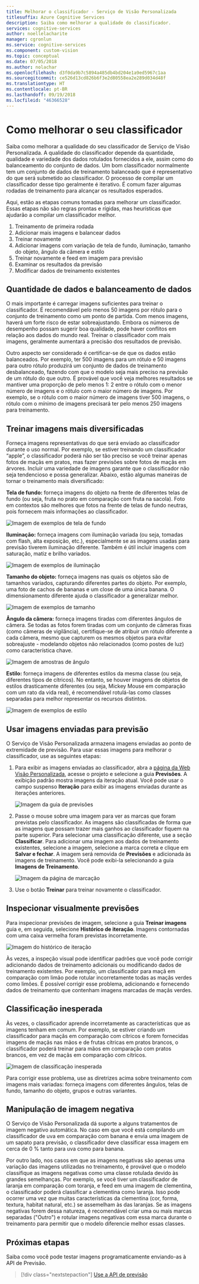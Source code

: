 ```yaml
---
title: Melhorar o classificador - Serviço de Visão Personalizada
titlesuffix: Azure Cognitive Services
description: Saiba como melhorar a qualidade do classificador.
services: cognitive-services
author: noellelacharite
manager: cgronlun
ms.service: cognitive-services
ms.component: custom-vision
ms.topic: conceptual
ms.date: 07/05/2018
ms.author: nolachar
ms.openlocfilehash: d3f0da9b7c5894a485db4bd204e1a9ed5967c1aa
ms.sourcegitcommit: ce526d13cd826b6f3e2d80558ea2e289d034d48f
ms.translationtype: HT
ms.contentlocale: pt-BR
ms.lasthandoff: 09/19/2018
ms.locfileid: "46366528"
---
```

# <a name="how-to-improve-your-classifier"></a>Como melhorar o seu classificador

Saiba como melhorar a qualidade do seu classificador de Serviço de Visão Personalizada. A qualidade do classificador depende da quantidade, qualidade e variedade dos dados rotulados fornecidos a ele, assim como do balanceamento do conjunto de dados. Um bom classificador normalmente tem um conjunto de dados de treinamento balanceado que é representativo do que será submetido ao classificador. O processo de compilar um classificador desse tipo geralmente é iterativo. É comum fazer algumas rodadas de treinamento para alcançar os resultados esperados.

Aqui, estão as etapas comuns tomadas para melhorar um classificador. Essas etapas não são regras prontas e rígidas, mas heurísticas que ajudarão a compilar um classificador melhor.

1. Treinamento de primeira rodada
1. Adicionar mais imagens e balancear dados
1. Treinar novamente
1. Adicionar imagens com variação de tela de fundo, iluminação, tamanho do objeto, ângulo da câmera e estilo
1. Treinar novamente e feed em imagem para previsão
1. Examinar os resultados da previsão
1. Modificar dados de treinamento existentes

## <a name="data-quantity-and-data-balance"></a>Quantidade de dados e balanceamento de dados

O mais importante é carregar imagens suficientes para treinar o classificador. É recomendável pelo menos 50 imagens por rótulo para o conjunto de treinamento como um ponto de partida. Com menos imagens, haverá um forte risco de estar sobreajustando. Embora os números de desempenho possam sugerir boa qualidade, pode haver conflitos em relação aos dados do mundo real. Treinar o classificador com mais imagens, geralmente aumentará a precisão dos resultados de previsão.

Outro aspecto ser considerado é certificar-se de que os dados estão balanceados. Por exemplo, ter 500 imagens para um rótulo e 50 imagens para outro rótulo produzirá um conjunto de dados de treinamento desbalanceado, fazendo com que o modelo seja mais preciso na previsão de um rótulo do que outro. É provável que você veja melhores resultados se mantiver uma proporção de pelo menos 1: 2 entre o rótulo com o menor número de imagens e o rótulo com o maior número de imagens. Por exemplo, se o rótulo com o maior número de imagens tiver 500 imagens, o rótulo com o mínimo de imagens precisará ter pelo menos 250 imagens para treinamento.

## <a name="train-more-diverse-images"></a>Treinar imagens mais diversificadas

Forneça imagens representativas do que será enviado ao classificador durante o uso normal. Por exemplo, se estiver treinando um classificador “apple”, o classificador poderá não ser tão preciso se você treinar apenas fotos de maçãs em pratos, mas fazer previsões sobre fotos de maçãs em árvores. Incluir uma variedade de imagens garante que o classificador não seja tendencioso e possa generalizar. Abaixo, estão algumas maneiras de tornar o treinamento mais diversificado:

__Tela de fundo:__ forneça imagens do objeto na frente de diferentes telas de fundo (ou seja, fruta no prato em comparação com fruta na sacola). Foto em contextos são melhores que fotos na frente de telas de fundo neutras, pois fornecem mais informações ao classificador.

![Imagem de exemplos de tela de fundo](./media/getting-started-improving-your-classifier/background.png)

__Iluminação:__ forneça imagens com iluminação variada (ou seja, tomadas com flash, alta exposição, etc.), especialmente se as imagens usadas para previsão tiverem iluminação diferente. Também é útil incluir imagens com saturação, matiz e brilho variados.

![Imagem de exemplos de iluminação](./media/getting-started-improving-your-classifier/lighting.png)

__Tamanho do objeto:__ forneça imagens nas quais os objetos são de tamanhos variados, capturando diferentes partes do objeto. Por exemplo, uma foto de cachos de bananas e um close de uma única banana. O dimensionamento diferente ajuda o classificador a generalizar melhor.

![Imagem de exemplos de tamanho](./media/getting-started-improving-your-classifier/size.png)

__Ângulo da câmera:__ forneça imagens tiradas com diferentes ângulos de câmera. Se todas as fotos forem tiradas com um conjunto de câmeras fixas (como câmeras de vigilância), certifique-se de atribuir um rótulo diferente a cada câmera, mesmo que capturem os mesmos objetos para evitar sobreajuste - modelando objetos não relacionados (como postes de luz) como característica chave.

![Imagem de amostras de ângulo](./media/getting-started-improving-your-classifier/angle.png)

__Estilo:__ forneça imagens de diferentes estilos da mesma classe (ou seja, diferentes tipos de cítricos). No entanto, se houver imagens de objetos de estilos drasticamente diferentes (ou seja, Mickey Mouse em comparação com um rato da vida real), é recomendável rotulá-las como classes separadas para melhor representar os recursos distintos.

![Imagem de exemplos de estilo](./media/getting-started-improving-your-classifier/style.png)

## <a name="use-images-submitted-for-prediction"></a>Usar imagens enviadas para previsão

O Serviço de Visão Personalizada armazena imagens enviadas ao ponto de extremidade de previsão. Para usar essas imagens para melhorar o classificador, use as seguintes etapas:

1. Para exibir as imagens enviadas ao classificador, abra a [página da Web Visão Personalizada](https://customvision.ai), acesse o projeto e selecione a guia __Previsões__. A exibição padrão mostra imagens da iteração atual. Você pode usar o campo suspenso __Iteração__ para exibir as imagens enviadas durante as iterações anteriores.

    ![Imagem da guia de previsões](./media/getting-started-improving-your-classifier/predictions.png)

2. Passe o mouse sobre uma imagem para ver as marcas que foram previstas pelo classificador. As imagens são classificadas de forma que as imagens que possam trazer mais ganhos ao classificador fiquem na parte superior. Para selecionar uma classificação diferente, use a seção __Classificar__. Para adicionar uma imagem aos dados de treinamento existentes, selecione a imagem, selecione a marca correta e clique em __Salvar e fechar__. A imagem será removida de __Previsões__ e adicionada às imagens de treinamento. Você pode exibi-la selecionando a guia __Imagens de Treinamento__.

    ![Imagem da página de marcação](./media/getting-started-improving-your-classifier/tag.png)

3. Use o botão __Treinar__ para treinar novamente o classificador.

## <a name="visually-inspect-predictions"></a>Inspecionar visualmente previsões

Para inspecionar previsões de imagem, selecione a guia __Treinar imagens__ guia e, em seguida, selecione __Histórico de iteração__. Imagens contornadas com uma caixa vermelha foram previstas incorretamente.

![Imagem do histórico de iteração](./media/getting-started-improving-your-classifier/iteration.png)

Às vezes, a inspeção visual pode identificar padrões que você pode corrigir adicionando dados de treinamento adicionais ou modificando dados de treinamento existentes. Por exemplo, um classificador para maçã em comparação com limão pode rotular incorretamente todas as maçãs verdes como limões. É possível corrigir esse problema, adicionando e fornecendo dados de treinamento que contenham imagens marcadas de maçãs verdes.

## <a name="unexpected-classification"></a>Classificação inesperada

Às vezes, o classificador aprende incorretamente as características que as imagens tenham em comum. Por exemplo, se estiver criando um classificador para maçãs em comparação com cítricos e forem fornecidas imagens de maçãs nas mãos e de frutas cítricas em pratos brancos, o classificador poderá treinar para mãos em comparação com pratos brancos, em vez de maçãs em comparação com cítricos.

![Imagem de classificação inesperada](./media/getting-started-improving-your-classifier/unexpected.png)

Para corrigir esse problema, use as diretrizes acima sobre treinamento com imagens mais variadas: forneça imagens com diferentes ângulos, telas de fundo, tamanho do objeto, grupos e outras variantes.

## <a name="negative-image-handling"></a>Manipulação de imagem negativa

O Serviço de Visão Personalizada dá suporte a alguns tratamentos de imagem negativo automática. No caso em que você está compilando um classificador de uva em comparação com banana e envia uma imagem de um sapato para previsão, o classificador deve classificar essa imagem em cerca de 0 % tanto para uva como para banana.

Por outro lado, nos casos em que as imagens negativas são apenas uma variação das imagens utilizadas no treinamento, é provável que o modelo classifique as imagens negativas como uma classe rotulada devido às grandes semelhanças. Por exemplo, se você tiver um classificador de laranja em comparação com toranja, e feed em uma imagem de clementina, o classificador poderá classificar a clementina como laranja. Isso pode ocorrer uma vez que muitas características da clementina (cor, forma, textura, habitat natural, etc.) se assemelham às das laranjas.  Se as imagens negativas forem dessa natureza, é recomendável criar uma ou mais marcas separadas ("Outro") e rotular imagens negativas com essa marca durante o treinamento para permitir que o modelo diferencie melhor essas classes.

## <a name="next-steps"></a>Próximas etapas

Saiba como você pode testar imagens programaticamente enviando-as à API de Previsão.

> [!div class="nextstepaction"]
[Use a API de previsão](use-prediction-api.md)
